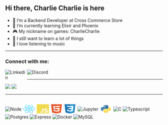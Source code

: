 ## Hi there, Charlie Charlie is here

- 🔭 I’m a Backend Developer at Cross Commerce Store
- 🌱 I’m currently learning Elixir and Phoenix
- 🎮 My nickname on games: CharlieCharlie
- 🧠 I still want to learn a lot of things
- 🎼 I love listening to music

---

### Connect with me:

[<img align="left" alt="Linkedin" width="70px" src="https://img.shields.io/badge/LinkedIn-0077B5?style=for-the-badge&logo=linkedin&logoColor=white" />][linkedin]

[<img align="left" alt="Discord" width="70px" src="https://img.shields.io/badge/Discord-7289DA?style=for-the-badge&logo=discord&logoColor=white" />][discord]

<br />

---

<div>
  <img height="155em" src="https://github-readme-stats.vercel.app/api?username=Xarlie-Xarlie&show_icons=true&theme=dracula&include_all_commits=true&count_private=true">
  <img height="155em" src="https://github-readme-stats.vercel.app/api/top-langs/?username=Xarlie-Xarlie&layout=compact&langs_count=7&theme=dracula">
</div>
  
---  

<div style="display: inline_block"><br>
  <img align="center" alt="Node" height="30" width="40" src="https://cdn.jsdelivr.net/gh/devicons/devicon/icons/nodejs/nodejs-original.svg">
  <img align="center" alt="React" height="30" width="40" src="https://raw.githubusercontent.com/devicons/devicon/master/icons/react/react-original.svg">
  <img align="center" alt="Js" height="30" width="40" src="https://raw.githubusercontent.com/devicons/devicon/master/icons/javascript/javascript-plain.svg">
  <img align="center" alt="HTML" height="30" width="40" src="https://raw.githubusercontent.com/devicons/devicon/master/icons/html5/html5-original.svg">
  <img align="center" alt="CSS" height="30" width="40" src="https://raw.githubusercontent.com/devicons/devicon/master/icons/css3/css3-original.svg">
  <img align="center" alt="Jupyter" height="30" width="40" src="https://cdn.jsdelivr.net/gh/devicons/devicon/icons/jupyter/jupyter-original-wordmark.svg">
  <img align="center" alt="Python" height="30" width="40" src="https://raw.githubusercontent.com/devicons/devicon/master/icons/python/python-original.svg">
  <img align="center" alt="C" height="30" width="40" src="https://cdn.jsdelivr.net/gh/devicons/devicon/icons/c/c-original.svg">
  <img align="center" alt="Typescript" height="30" width="40" src="https://cdn.jsdelivr.net/gh/devicons/devicon/icons/typescript/typescript-original.svg">
  <img align="center" alt="Postgres" height="30" width="40" src="https://cdn.jsdelivr.net/gh/devicons/devicon/icons/postgresql/postgresql-original.svg">
  <img align="center" alt="Express" height="30" width="40" src="https://cdn.jsdelivr.net/gh/devicons/devicon/icons/express/express-original.svg">
  <img align="center" alt="Docker" height="30" width="40" src="https://cdn.jsdelivr.net/gh/devicons/devicon/icons/docker/docker-original.svg">
  <img align="center" alt="MySQL" height="30" width="40" src="https://cdn.jsdelivr.net/gh/devicons/devicon/icons/mysql/mysql-original-wordmark.svg">
</div>

[discord]: https://support.discord.com/hc/pt-br/profiles/391209258491
[linkedin]: https://linkedin.com/in/jean-charles-7813ba19b

